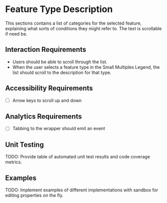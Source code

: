 # Feature Type Description

This sections contains a list of categories for the selected feature, explaining what sorts of conditions they might refer to. The text is scrollable if need be.

## Interaction Requirements

- Users should be able to scroll through the list.
- When the user selects a feature type in the Small Multiples Legend, the list should scroll to the description for that type.

## Accessibility Requirements

- [ ] Arrow keys to scroll up and down

## Analytics Requirements

- [ ] Tabbing to the wrapper should emit an event

## Unit Testing

TODO: Provide table of automated unit test results and code coverage metrics.

## Examples

TODO: Implement examples of different implementations with sandbox for editing
properties on the fly.
